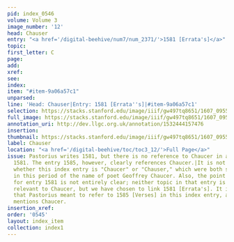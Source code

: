```yaml
---
pid: index_0546
volume: Volume 3
image_number: '12'
head: Chauser
entry: "<a href='/digital-beehive/num7/num_2371/'>1581 [Errata's]</a>"
topic:
first_letter: C
page:
add:
xref:
see:
index:
item: "#item-9a06a57c1"
unparsed:
line: 'Head: Chauser|Entry: 1581 [Errata''s]|#item-9a06a57c1'
selection: https://stacks.stanford.edu/image/iiif/gw497tq8651/1607_0955/1826,883,398,95/full/0/default.jpg
full_image: https://stacks.stanford.edu/image/iiif/gw497tq8651/1607_0955/full/full/0/default.jpg
annotation_uri: http://dev.llgc.org.uk/annotation/1532444157476
insertion:
thumbnail: https://stacks.stanford.edu/image/iiif/gw497tq8651/1607_0955/1826,883,398,95/150,/0/default.jpg
label: Chauser
location: "<a href='/digital-beehive/toc/toc3_12/'>Full Page</a>"
issue: Pastorius writes 1581, but there is no reference to Chaucer in any entry for
  1581. The entry 1585, however, clearly references Chaucer.|It is not entirely clear
  whether this index entry is "Chaucer" or "Chauser," which were both spellings used
  in this period of the name of poet Geoffrey Chaucer. Also, the point of reference
  for entry 1581 is not entirely clear; neither topic in that entry is particularly
  relevant to Chaucer, but we have chosen to link 1581 [Errata's]. It is possible
  that Pastorius meant to refer to 1585 [Verses] in this index entry, as 1585 [Verses]
  mentions Chaucer.
insertion_xref:
order: '0545'
layout: index_item
collection: index1
---
```

